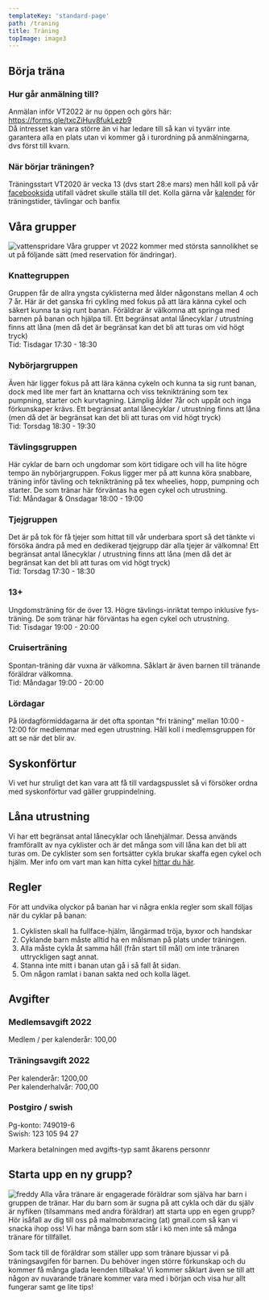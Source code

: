 ```yaml
---
templateKey: 'standard-page'
path: /traning
title: Träning
topImage: image3
---
```


## Börja träna
### Hur går anmälning till? 
Anmälan inför VT2022 är nu öppen och görs här: https://forms.gle/txcZiHuv8fukLezb9  
Då intresset kan vara större än vi har ledare till så kan vi tyvärr inte garantera alla en plats utan vi kommer gå i turordning på anmälningarna, dvs först till kvarn.
### När börjar träningen?
Träningsstart VT2020 är vecka 13 (dvs start 28:e mars) men håll koll på vår [facebooksida](https://www.facebook.com/groups/malmobmx) utifall vädret skulle ställa till det. Kolla gärna vår [kalender](/kalender) för träningstider, tävlingar och banfix
## Våra grupper
![vattenspridare](/img/vattenspridare.jpg#right)
Våra grupper vt 2022 kommer med största sannolikhet se ut på följande sätt (med reservation för ändringar).
### Knattegruppen
Gruppen får de allra yngsta cyklisterna med ålder någonstans mellan 4 och 7 år. Här är det ganska fri cykling med fokus på att lära känna cykel och säkert kunna ta sig runt banan.  Föräldrar är välkomna att springa med barnen på banan och hjälpa till. Ett begränsat antal lånecyklar / utrustning finns att låna (men då det är begränsat kan det bli att turas om vid högt tryck)  
Tid: Tisdagar 17:30 - 18:30  
### Nybörjargruppen
Även här ligger fokus på att lära känna cykeln och kunna  ta sig runt banan, dock med lite mer fart än knattarna och viss teknikträning som tex pumpning, starter och kurvtagning.  Lämplig ålder 7år och uppåt och inga förkunskaper krävs. Ett begränsat antal lånecyklar / utrustning finns att låna (men då det är begränsat kan det bli att turas om vid högt tryck)  
Tid: Torsdag 18:30 - 19:30  
### Tävlingsgruppen
Här cyklar de barn och ungdomar som kört tidigare och vill ha lite högre tempo än nybörjargruppen. Fokus ligger mer på att kunna köra snabbare, träning inför tävling och teknikträning på tex wheelies, hopp, pumpning och starter. De som tränar här förväntas ha egen cykel och utrustning.  
Tid: Måndagar & Onsdagar 18:00 - 19:00
### Tjejgruppen
Det är på tok för få tjejer som hittat till vår underbara sport så det tänkte vi försöka ändra på med en dedikerad tjejgrupp där alla tjejer är välkomna! Ett begränsat antal lånecyklar / utrustning finns att låna (men då det är begränsat kan det bli att turas om vid högt tryck)  
Tid: Torsdag 17:30 - 18:30
### 13+
Ungdomsträning för de över 13. Högre tävlings-inriktat tempo inklusive fys-träning. De som tränar här förväntas ha egen cykel och utrustning.  
Tid: Tisdagar 19:00 - 20:00  
### Cruiserträning
Spontan-träning där vuxna är välkomna. Såklart är även barnen till tränande föräldrar välkomna.  
Tid: Måndagar 19:00 - 20:00  
### Lördagar
På lördagförmiddagarna är det ofta spontan "fri träning" mellan 10:00 - 12:00 för medlemmar med egen utrustning. Håll koll i medlemsgruppen för att se när det blir av.
## Syskonförtur
Vi vet hur struligt det kan vara att få till vardagspusslet så vi försöker ordna med syskonförtur vad gäller gruppindelning.
## Låna utrustning
Vi har ett begränsat antal lånecyklar och lånehjälmar. Dessa används framförallt av nya cyklister och är det många som vill låna kan det bli att turas om. De cyklister som sen fortsätter cykla brukar skaffa egen cykel och hjälm. Mer info om vart man kan hitta cykel [hittar du här](/faq#utrustning).
## Regler
För att undvika olyckor på banan har vi några enkla regler som skall följas när du cyklar på banan:
1. Cyklisten skall ha fullface-hjälm, långärmad tröja, byxor och handskar
2. Cyklande barn måste alltid ha en målsman på plats under träningen.
3. Alla måste cykla åt samma håll (från start till mål) om inte tränaren uttryckligen sagt annat.
4. Stanna inte mitt i banan utan gå i så fall åt sidan.
5. Om någon ramlat i banan sakta ned och kolla läget.  

## Avgifter
### Medlemsavgift 2022
Medlem / per kalenderår: 100,00
 	 
### Träningsavgift 2022	 
Per kalenderår: 1200,00  
Per kalenderhalvår: 700,00  

### Postgiro / swish
Pg-konto: 749019-6  
Swish: 123 105 94 27  

Markera betalningen med avgifts-typ samt åkarens personnr  

## Starta upp en ny grupp?
![freddy](/img/freddy.jpg#left)
Alla våra tränare är engagerade föräldrar som själva har barn i gruppen de tränar. Har du barn som är sugna på att cykla och där du själv är nyfiken (tilsammans med andra föräldrar) att starta upp en egen grupp?  
Hör isåfall av dig till oss på malmobmxracing (at) gmail.com så kan vi snacka ihop oss! Vi har många barn som står i kö men inte så många tränare för tillfället.  

Som tack till de föräldrar som ställer upp som tränare bjussar vi på träningsavgifen för barnen. Du behöver ingen större förkunskap och du kommer få många glada leenden tillbaka! Vi kommer såklart även se till att någon av nuvarande tränare kommer vara med i början och visa hur allt fungerar samt ge lite tips!